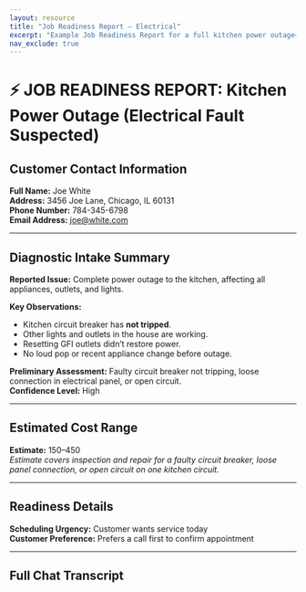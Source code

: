 ```yaml
---
layout: resource
title: "Job Readiness Report – Electrical"
excerpt: "Example Job Readiness Report for a full kitchen power outage—showing diagnostic intake, estimated cost, and transcript."
nav_exclude: true
---
```


# ⚡ JOB READINESS REPORT: Kitchen Power Outage (Electrical Fault Suspected)

## Customer Contact Information
**Full Name:** Joe White  
**Address:** 3456 Joe Lane, Chicago, IL 60131  
**Phone Number:** 784-345-6798  
**Email Address:** joe@white.com

---

## Diagnostic Intake Summary
**Reported Issue:** Complete power outage to the kitchen, affecting all appliances, outlets, and lights.

**Key Observations:**
- Kitchen circuit breaker has **not tripped**.  
- Other lights and outlets in the house are working.  
- Resetting GFI outlets didn’t restore power.  
- No loud pop or recent appliance change before outage.

**Preliminary Assessment:** Faulty circuit breaker not tripping, loose connection in electrical panel, or open circuit.  
**Confidence Level:** High

---

## Estimated Cost Range
**Estimate:** $150–$450  
*Estimate covers inspection and repair for a faulty circuit breaker, loose panel connection, or open circuit on one kitchen circuit.*

---

## Readiness Details
**Scheduling Urgency:** Customer wants service today  
**Customer Preference:** Prefers a call first to confirm appointment

---

## Full Chat Transcript

